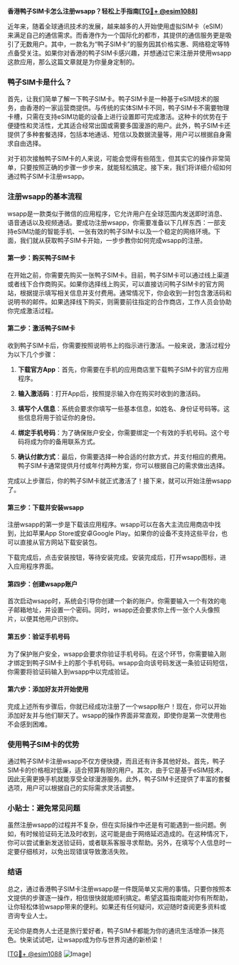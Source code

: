 **香港鸭子SIM卡怎么注册wsapp？轻松上手指南[[TG💪+ @esim1088](https://t.me/s/esim1088)]**

近年来，随着全球通讯技术的发展，越来越多的人开始使用虚拟SIM卡（eSIM）来满足自己的通信需求。而香港作为一个国际化的都市，其提供的通信服务更是吸引了无数用户。其中，一款名为“鸭子SIM卡”的服务因其价格实惠、网络稳定等特点备受关注。如果你对香港的鸭子SIM卡感兴趣，并想通过它来注册并使用wsapp这款应用，那么这篇文章就是为你量身定制的。

### 鸭子SIM卡是什么？

首先，让我们简单了解一下鸭子SIM卡。鸭子SIM卡是一种基于eSIM技术的服务，由香港的一家运营商提供。与传统的实体SIM卡不同，鸭子SIM卡不需要物理卡槽，只需在支持eSIM功能的设备上进行设置即可完成激活。这种卡的优势在于便捷性和灵活性，尤其适合经常出国或需要多国漫游的用户。此外，鸭子SIM卡还提供了多种套餐选择，包括本地通话、短信以及数据流量等，用户可以根据自身需求自由选择。

对于初次接触鸭子SIM卡的人来说，可能会觉得有些陌生，但其实它的操作非常简单，只要按照正确的步骤一步步来，就能轻松搞定。接下来，我们将详细介绍如何通过鸭子SIM卡注册wsapp。

### 注册wsapp的基本流程

wsapp是一款类似于微信的应用程序，它允许用户在全球范围内发送即时消息、语音通话以及视频通话。要成功注册wsapp，你需要准备以下几样东西：一部支持eSIM功能的智能手机、一张有效的鸭子SIM卡以及一个稳定的网络环境。下面，我们就从获取鸭子SIM卡开始，一步步教你如何完成wsapp的注册。

#### 第一步：购买鸭子SIM卡

在开始之前，你需要先购买一张鸭子SIM卡。目前，鸭子SIM卡可以通过线上渠道或者线下合作商购买。如果你选择线上购买，可以直接访问鸭子SIM卡的官方网站，根据提示填写相关信息并支付费用。通常情况下，你会收到一封包含激活码和说明书的邮件。如果选择线下购买，则需要前往指定的合作商店，工作人员会协助你完成激活过程。

#### 第二步：激活鸭子SIM卡

收到鸭子SIM卡后，你需要按照说明书上的指示进行激活。一般来说，激活过程分为以下几个步骤：

1. **下载官方App**：首先，你需要在手机的应用商店里下载鸭子SIM卡的官方应用程序。
   
2. **输入激活码**：打开App后，按照提示输入你在购买时收到的激活码。

3. **填写个人信息**：系统会要求你填写一些基本信息，如姓名、身份证号码等。这些信息将用于验证你的身份。

4. **绑定手机号码**：为了确保账户安全，你需要绑定一个有效的手机号码。这个号码将成为你的备用联系方式。

5. **确认付款方式**：最后，你需要选择一种合适的付款方式，并支付相应的费用。鸭子SIM卡通常提供月付或年付两种方案，你可以根据自己的需求做出选择。

完成以上步骤后，你的鸭子SIM卡就正式激活了！接下来，就可以开始注册wsapp了。

#### 第三步：下载并安装wsapp

注册wsapp的第一步是下载该应用程序。wsapp可以在各大主流应用商店中找到，比如苹果App Store或安卓Google Play。如果你的设备不支持这些平台，也可以直接从官方网站下载安装包。

下载完成后，点击安装按钮，等待安装完成。安装完成后，打开wsapp图标，进入应用程序界面。

#### 第四步：创建wsapp账户

首次启动wsapp时，系统会引导你创建一个新的账户。你需要输入一个有效的电子邮箱地址，并设置一个密码。同时，wsapp还会要求你上传一张个人头像照片，以便其他用户识别你。

#### 第五步：验证手机号码

为了保护账户安全，wsapp会要求你验证手机号码。在这个环节，你需要输入刚才绑定到鸭子SIM卡上的那个手机号码。wsapp会向该号码发送一条验证码短信，你需要将验证码输入到wsapp中以完成验证。

#### 第六步：添加好友并开始使用

完成上述所有步骤后，你就已经成功注册了一个wsapp账户！现在，你可以开始添加好友并与他们聊天了。wsapp的操作界面非常直观，即使你是第一次使用也不会感到困难。

### 使用鸭子SIM卡的优势

通过鸭子SIM卡注册wsapp不仅方便快捷，而且还有许多其他好处。首先，鸭子SIM卡的价格相对低廉，适合预算有限的用户。其次，由于它是基于eSIM技术，因此无需更换手机就能享受全球漫游服务。此外，鸭子SIM卡还提供了丰富的套餐选项，用户可以根据自己的实际需求灵活调整。

### 小贴士：避免常见问题

虽然注册wsapp的过程并不复杂，但在实际操作中还是有可能遇到一些问题。例如，有时候验证码无法及时收到，这可能是由于网络延迟造成的。在这种情况下，你可以尝试重新发送验证码，或者联系客服寻求帮助。另外，在填写个人信息时一定要仔细核对，以免出现错误导致激活失败。

### 结语

总之，通过香港鸭子SIM卡注册wsapp是一件既简单又实用的事情。只要你按照本文提供的步骤逐一操作，相信很快就能顺利搞定。希望这篇指南能对你有所帮助，让你轻松体验wsapp带来的便利。如果还有任何疑问，欢迎随时查阅更多资料或咨询专业人士。

无论你是商务人士还是旅行爱好者，鸭子SIM卡都能为你的通讯生活增添一抹亮色。快来试试吧，让wsapp成为你与世界沟通的新桥梁！

[[TG💪+ @esim1088](https://t.me/s/esim1088) ![Image](https://i.postimg.cc/4NQfJmqS/Snipaste-2025-05-13-00-14-12.png)]